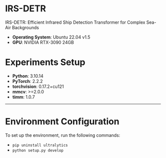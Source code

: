 # IRS-DETR
IRS-DETR: Efficient Infrared Ship Detection Transformer for Complex Sea-Air Backgrounds

* **Operating System**: Ubuntu 22.04 v1.5
* **GPU**: NVIDIA RTX-3090 24GB

# Experiments Setup

* **Python**: 3.10.14
* **PyTorch**: 2.2.2
* **torchvision**: 0.17.2+cu121
* **mmcv**: >=2.0.0
* **timm**: 1.0.7

------------------------

# Environment Configuration

To set up the environment, run the following commands:

* `pip uninstall ultralytics`
* `python setup.py develop`


